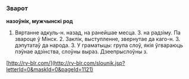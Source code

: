 ### Зварот
**назоўнік, мужчынскі род**

1. Вяртанне адкуль-н. назад, на ранейшае месца. З. на радзіму. Па звароце ў Мінск. 2. Заклік, выступленне, звернутае да каго-н. З. дэпутатаў да народа. 3. У граматыцы: група слоў, якія ўгвараюць пэўнае адзінства, слоўны выраз. Дзеепрыслоўны з.

<a rel="author">[http://rv-blr.com/](http://rv-blr.com/slounik.jsp?letterId=0&maskId=0&pageId=1121)</a>
